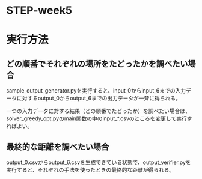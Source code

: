 # STEP-week5

# 実行方法

## どの順番でそれぞれの場所をたどったかを調べたい場合

sample_output_generator.pyを実行すると、input_0からinput_6までの入力データに対するoutput_0からoutput_6までの出力データが一斉に得られる。

一つの入力データに対する結果（どの順番でたどったか）を調べたい場合は、solver_greedy_opt.pyのmain関数の中のinput_*.csvのところを変更して実行すればよい。

## 最終的な距離を調べたい場合

output_0.csvからoutput_6.csvを生成できている状態で、output_verifier.pyを実行すると、それぞれの手法を使ったときの最終的な距離が得られる。
